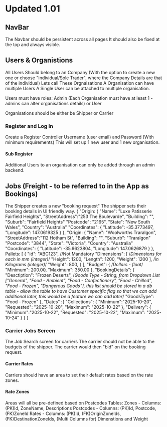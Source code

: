 # Updated 1.01

## NavBar

The Navbar should be persistent across all pages
It should also be fixed at the top and always visible.

## Users & Organistions

All Users Should belong to an Company (With the option to create a new one or choose "Individual/Sole Trader", where the Company Details are that of the individual)
Lets call These Orgnaisations
A Organisation can have multiple Users
A Single User can be attached to multiple organisation.

Users must have roles: Admin (Each Organisation must have at least 1 - admins can alter organisations details) or User

Organisations should be either be Shipper or Carrier

### Register and Log In

Create a Register Controller
Username (user email) and Password (With minimum requirements)
This will set up 1 new user and 1 new organisation.

#### Sub Register

Additional Users to an organisation can only be added through an admin backend.

## Jobs (Freight - to be referred to in the App as Bookings)

The Shipper creates a new "booking request"
The shipper sets their booking details in UI friendly way.
{
    "Origin: {
        "Name": "Luxe Patisserie Fairfield Heights",
        "StreetAddress":"253 The Boulevarde",
        "Building": "",
        "Suburb": "Fairfield Heights"
        "Postcode": "2165",
        "State": "New South Wales",
        "Country": "Australia"
        "Coordinates": {
            "Latitude": -35.3773497,
            "Longitude": 147.0619325
        }
    },
    "Origin: {
        "Name": "Woolworths Traralgon",
        "StreetAddress":"112 Hotham St",
        "Building": "",
        "Suburb": "Traralgon"
        "Postcode": "3844",
        "State": "Victoria",
        "Country": "Australia"
        "Coordinates": {
            "Latitude": -35.6623804,
            "Longitude": 147.0626879
        }
    },
    Pallets: [
        {
            "id": "ABC123", //Not Mandatory
            "Dimensions": [
                /*Dimensions for each in mm (integer)*/
                "Height": 1200,
                "Length": 1200,
                "Weight": 1200
            ],
            /*in Kilograms (integer)*/
            "Weight": 800,
        }
    ],
    "Budget": {
        /*Dollars - float*/
        "Minimum": 200.00,
        "Maximum": 350.00
    },
    "BookingDetails": {
        "Desctiption": "Frozen Deserts",
        /*Goods Type - String, from Dropdown List ["General", "Food - Ambient", "Food - Confectionery", "Food - Chilled", "Food - Frozen", "Dangerous Goods"], this list should be stored in a db table - allow the table to have Customer specific flag so that we can add additional later, this would be a feature we can add later*/
        "GoodsType": "Food - Frozen"
    },
    "Dates" :{
        "Collections": {
            "Minimum":"2025-10-20",
            "Requested": "2025-10-20",
            "Maximum": "2025-10-22"
        },
        "Delivery": {
            "Minimum":"2025-10-22",
            "Requested": "2025-10-22",
            "Maximum": "2025-10-24"
        }
    }
}

### Carrier Jobs Screen

The Job Search screen for carriers
The carrier should not be able to the budgets of the shipper.
The carrier would then "bid" on the booking request.

#### Carrier Rates

Carriers should have an area to set their default rates based on the rate zones.

#### Rate Zones

Areas will all be pre-defined based on Postcodes
Tables:
Zones - Columns: (PK)Id, ZoneName, Descriptions
Postcodes - Columns: (PK)Id, Postcode, (FK)ZoneId
Rates - Columns: (PK)Id, (FK)OriginZoneIds, (FK)DestinationZoneIds, (Multi Columns for) Dimenstions and Weight
